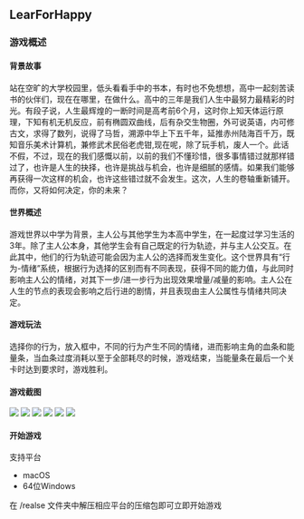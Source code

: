 ## LearForHappy

### 游戏概述

#### 背景故事

​站在空旷的大学校园里，低头看看手中的书本，有时也不免想想，高中一起刻苦读书的伙伴们，现在在哪里，在做什么。高中的三年是我们人生中最努力最精彩的时光。有段子说，人生最辉煌的一断时间是高考前6个月，这时你上知天体运行原理，下知有机无机反应，前有椭圆双曲线，后有杂交生物圈，外可说英语，内可修古文，求得了数列，说得了马哲，溯源中华上下五千年，延推赤州陆海百千万，既知音乐美术计算机，兼修武术民俗老虎钳,现在呢，除了玩手机，废人一个。此话不假，不过，现在的我们感慨以前，以前的我们不懂珍惜，很多事情错过就那样错过了，也许是人生的抉择，也许是挑战与机会，也许是细腻的感情。如果我们能够再获得一次这样的机会，也许这些错过就不会发生。这次，人生的卷轴重新铺开。而你，又将如何决定，你的未来？

#### 世界概述

​游戏世界以中学为背景，主人公与其他学生为本高中学生，在一起度过学习生活的3年。除了主人公本身，其他学生会有自己既定的行为轨迹，并与主人公交互。在此其中，他们的行为轨迹可能会因为主人公的选择而发生变化。这个世界具有“行为-情绪”系统，根据行为选择的区别而有不同表现，获得不同的能力值，与此同时影响主人公的情绪，对其下一步/进一步行为出现效果增量/减量的影响。主人公在人生的节点的表现会影响之后行进的剧情，并且表现由主人公属性与情绪共同决定。

#### 游戏玩法

选择你的行为，放入框中，不同的行为产生不同的情绪，进而影响主角的血条和能量条，当血条过度消耗以至于全部耗尽的时候，游戏结束，当能量条在最后一个关卡时达到要求时，游戏胜利。

#### 游戏截图

![](http://oe9uinblw.bkt.clouddn.com/learnforhappy1.png)
![](http://oe9uinblw.bkt.clouddn.com/learnforhappy2.png)
![](http://oe9uinblw.bkt.clouddn.com/learnforhappy3.png)
![](http://oe9uinblw.bkt.clouddn.com/learnforhappy4.png)
![](http://oe9uinblw.bkt.clouddn.com/learnforhappy5.png)
![](http://oe9uinblw.bkt.clouddn.com/learnforhappy6.png)

#### 开始游戏

支持平台

- macOS
- 64位Windows

在 /realse 文件夹中解压相应平台的压缩包即可立即开始游戏

